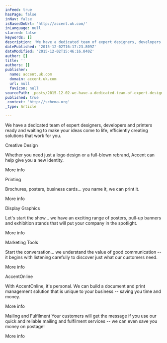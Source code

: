 ```yaml
---
inFeed: true
hasPage: false
inNav: false
isBasedOnUrl: 'http://accent.uk.com/'
inLanguage: null
starred: false
keywords: []
description: 'We have a dedicated team of expert designers, developers and printers ready and waiting to make your ideas come to life, efficiently creating solutions that wor'
datePublished: '2015-12-02T16:17:23.809Z'
dateModified: '2015-12-02T15:46:16.040Z'
author: []
title: ''
authors: []
publisher:
  name: accent.uk.com
  domain: accent.uk.com
  url: null
  favicon: null
sourcePath: _posts/2015-12-02-we-have-a-dedicated-team-of-expert-designers-developers-and.md
published: true
_context: 'http://schema.org'
_type: Article

---
```

We have a dedicated team of expert designers, developers and printers ready and waiting to make your ideas come to life, efficiently creating solutions that work for you.

Creative Design

Whether you need just a logo design or a full-blown rebrand, Accent can help give you a new identity.

More info

Printing

Brochures, posters, business cards... you name it, we can print it.

More info

Display Graphics

Let's start the show... we have an exciting range of posters, pull-up banners and exhibition stands that will put your company in the spotlight.

More info

Marketing Tools

Start the conversation... we understand the value of good communication -- it begins with listening carefully to discover just what our customers need.

More info

AccentOnline

With AccentOnline, it's personal. We can build a document and print management solution that is unique to your business -- saving you time and money.

More info

Mailing and Fulfilment Your customers will get the message if you use our quick and reliable mailing and fulfilment services -- we can even save you money on postage!

More info